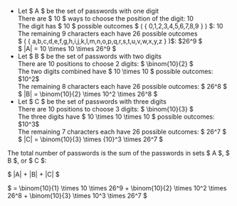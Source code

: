 <ul>
    <li> Let $ A $ be the set of passwords with one digit <br/>
    There are $ 10 $ ways to choose the position of the digit: 10 <br/>
    The digit has $ 10 $ possible outcomes $ ( { 0,1,2,3,4,5,6,7,8,9 } ) $: 10 <br/>
    The remaining 9 characters each have 26 possible outcomes <br/>
    $ ( { a,b,c,d,e,f,g,h,i,j,k,l,m,n,o,p,q,r,s,t,u,v,w,x,y,z } )$: $26^9 $ <br/>
    $ |A| = 10 \times 10 \times 26^9 $
    <li> Let $ B $ be the set of passwords with two digits <br/>
    There are 10 positions to choose 2 digits: $ \binom{10}{2} $ <br/>
    The two digits combined have $ 10 \times 10 $ possible outcomes: $10^2$ <br/>
    The remaining 8 characters each have 26 possible outcomes: $ 26^8 $ <br/>
    $ |B| = \binom{10}{2} \times 10^2 \times 26^8 $
    <li> Let $ C $ be the set of passwords with three digits <br/>
    There are 10 positions to choose 3 digits: $ \binom{10}{3} $ <br/>
    The three digits have $ 10 \times 10 \times 10 $ possible outcomes: $10^3$ <br/>
    The remaining 7 characters each have 26 possible outcomes: $ 26^7 $ <br/>
    $ |C| = \binom{10}{3} \times {10}^3 \times 26^7 $
</ul>
The total number of passwords is the sum of the passwords in sets $ A $, $ B $, or $ C $:

$ |A| + |B| + |C| $

$ = \binom{10}{1} \times 10 \times 26^9 + \binom{10}{2} \times 10^2 \times 26^8 + \binom{10}{3} \times 10^3 \times 26^7 $
